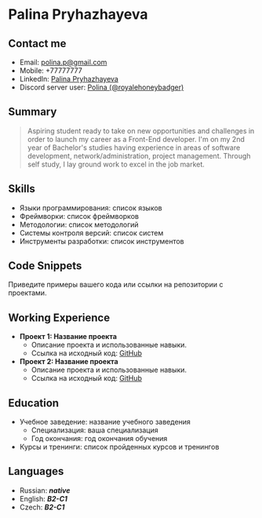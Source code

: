 # Palina Pryhazhayeva

## Contact me
- Email: polina.p@gmail.com
- Mobile: +77777777
- LinkedIn: [Palina Pryhazhayeva](https://www.linkedin.com/in/polina-dev/)
- Discord server user: [Polina (@royalehoneybadger)](https://discordapp.com/users/vibing-bageta)

## Summary
>Aspiring student ready to take on new opportunities and challenges in order to launch my career as a Front-End developer. I'm on my 2nd year of Bachelor's studies having experience in areas of software development, network/administration, project management. Through self study, I lay ground work to excel in the job market. 

## Skills
- Языки программирования: список языков
- Фреймворки: список фреймворков
- Методологии: список методологий
- Системы контроля версий: список систем
- Инструменты разработки: список инструментов

## Code Snippets
Приведите примеры вашего кода или ссылки на репозитории с проектами.

## Working Experience
- **Проект 1: Название проекта**
  - Описание проекта и использованные навыки.
  - Ссылка на исходный код: [GitHub](ссылка)
- **Проект 2: Название проекта**
  - Описание проекта и использованные навыки.
  - Ссылка на исходный код: [GitHub](ссылка)

## Education
- Учебное заведение: название учебного заведения
  - Специализация: ваша специализация
  - Год окончания: год окончания обучения
- Курсы и тренинги: список пройденных курсов и тренингов

## Languages
- Russian:     ***native***
- English:     ***B2-C1***
- Czech:       ***B2-C1***
